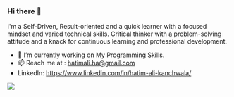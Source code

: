 ### Hi there 👋

I'm a Self-Driven, Result-oriented and a quick learner with a focused mindset and varied technical skills. Critical thinker with a problem-solving attitude and a knack for continuous learning and professional development.

- 🔭 I’m currently working on My Programming Skills.
- 📫 Reach me at : hatimali.ha@gmail.com
- LinkedIn: https://www.linkedin.com/in/hatim-ali-kanchwala/

![](http://estruyf-github.azurewebsites.net/api/VisitorHit?user=the-hatim&repo=MForensics&countColorcountColor&countColor=%237B1E7A)
